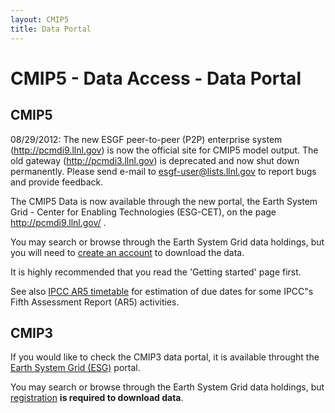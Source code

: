 ```yaml
---
layout: CMIP5
title: Data Portal
---
```


# CMIP5 - Data Access - Data Portal



## CMIP5

08/29/2012:      The new ESGF peer-to-peer (P2P) enterprise system (http://pcmdi9.llnl.gov) is now the official site for CMIP5 model output. The old gateway (http://pcmdi3.llnl.gov) is deprecated and now shut down permanently. Please send e-mail to esgf-user@lists.llnl.gov to report bugs and provide feedback.

The CMIP5 Data is now available through the new portal, the Earth System Grid - Center for Enabling Technologies (ESG-CET), on the page <http://pcmdi9.llnl.gov/> . 

You may search or browse through the Earth System Grid data holdings, but you will need to [create an account](https://pcmdi9.llnl.gov/esgf-web-fe/createAccount) to download the data.

It is highly recommended that you read the 'Getting started' page first.

See also [IPCC AR5 timetable](ipcc_ar5_timetable.html) for estimation of due dates for some IPCC"s Fifth Assessment Report (AR5) activities.


## CMIP3

If you would like to check the CMIP3 data portal, it is available throught the [Earth System Grid (ESG)](https://esg.llnl.gov:8443/) portal.

You may search or browse through the Earth System Grid data holdings, but [registration](https://esg.llnl.gov:8443/security/accountRequestData.do) **is required to download data**.

